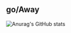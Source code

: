 ## go/Away

![Anurag's GitHub stats](https://github-readme-stats.vercel.app/apijellybeansontoasties=anuraghazra&show_icons=true&bg_color=00000000)
